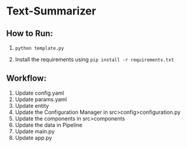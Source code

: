 # Text-Summarizer

## How to Run:

1. `python template.py`

2. Install the requirements using `pip install -r requirements.txt`

## Workflow:

1. Update config.yaml
2. Update params.yaml
3. Update entity
4. Update the Configuration Manager in src>config>configuration.py
5. Update the components in src>components
6. Update the data in Pipeline
7. Update main.py
8. Update app.py